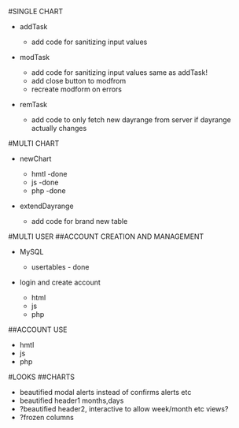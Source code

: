 #SINGLE CHART
* addTask
    * add code for sanitizing input values

* modTask

    * add code for sanitizing input values same as addTask!
    * add close button to modfrom 
    * recreate modform on errors

* remTask
    * add code to only fetch new dayrange from server if dayrange actually changes

#MULTI CHART
* newChart
    * hmtl -done
    * js -done 
    * php -done

* extendDayrange
    * add code for brand new table

#MULTI USER
##ACCOUNT CREATION AND MANAGEMENT
* MySQL
    * usertables - done

* login and create account
    * html
    * js
    * php

##ACCOUNT USE
* hmtl
* js
* php

#LOOKS
##CHARTS
* beautified modal alerts instead of confirms alerts etc
* beautified header1 months,days
* ?beautified header2, interactive to allow week/month etc views?
* ?frozen columns

